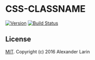 CSS-CLASSNAME
===========

[![Version](http://img.shields.io/npm/v/css-classname.svg)](https://www.npmjs.org/package/css-classname)
[![Build Status](https://travis-ci.org/alexanderlarin/css-classname.svg?branch=master)](https://travis-ci.org/alexanderlarin/css-classname)

## License
[MIT](LICENSE). Copyright (c) 2016 Alexander Larin
